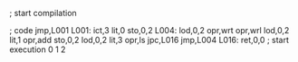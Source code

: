 ; start compilation

; code
      jmp,L001
L001: ict,3
      lit,0
      sto,0,2
L004: lod,0,2
      opr,wrt
      opr,wrl
      lod,0,2
      lit,1
      opr,add
      sto,0,2
      lod,0,2
      lit,3
      opr,ls
      jpc,L016
      jmp,L004
L016: ret,0,0
; start execution
0 
1 
2 
